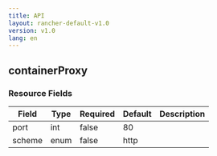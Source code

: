 ```yaml
---
title: API
layout: rancher-default-v1.0
version: v1.0
lang: en
---
```


## containerProxy





### Resource Fields

Field | Type | Required | Default | Description
---|---|---|---|---
port | int | false | 80 | 
scheme | enum | false | http | 

